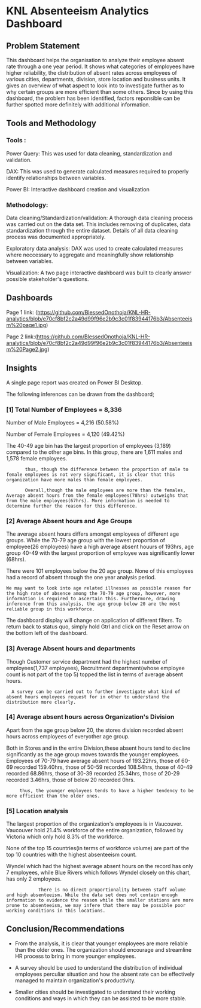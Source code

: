 # KNL Absenteeism Analytics Dashboard


## Problem Statement

This dashboard helps the organisation to analyze their employee absent rate through a one year period. It shows what categories of employees have higher reliability, the distribution of absent rates across employees of various cities, departments, division, store location and business units. It gives an overview of what aspect to look into to investigate further as to why certain groups are more efficient than some others. Since by using this dashboard, the problem has been identified, factors reponsible can be further spotted more definitely with additional information.

## Tools and Methodology
### Tools : 
Power Query: This was used for data cleaning, standardization and validation.

DAX: This was used to generate calculated measures required to properly identify relationships between variables.

Power BI: Interactive dashboard creation and visualization

### Methodology:
Data cleaning/Standardization/validation: A thorough data cleaning process was carried out on the data set. This includes removing of duplicates, data standardization through the entire dataset. Details of all data cleaning process was documented appropriately.

Exploratory data analysis: DAX was used to create calculated measures where neccessary to aggregate and meaningfully show relationship between variables.

Visualization: A two page interactive dashboard was built to clearly answer possible stakeholder's questions.

## Dashboards

Page 1 link: (https://github.com/BlessedOnothoja/KNL-HR-analytics/blob/e70cf8bf2c2a49d99f96e2b9c3c01f83944176b3/Absenteeism%20page1.jpg)

Page 2 link:(https://github.com/BlessedOnothoja/KNL-HR-analytics/blob/e70cf8bf2c2a49d99f96e2b9c3c01f83944176b3/Absenteeism%20Page2.jpg)
 





## Insights

A single page report was created on Power BI Desktop.

The following inferences can be drawn from the dashboard;

### [1] Total Number of Employees = 8,336

   Number of Male Employees = 4,216 (50.58%)

   Number of Female Employees = 4,120 (49.42%)

   
The 40-49 age bin has the largest proportion of employees (3,189) compared to the other age bins. In this group, there are 1,611 males and 1,578 female employees.


           thus, though the difference between the proportion of male to female employees is not very significant, it is clear that this organization have more males than female employees.

           Overall,though the male employees are more than the females, Average absent hours from the female employees(78hrs) outweighs that from the male employees(67hrs). More information is needed to determine further the reason for this difference.
           
### [2] Average Absent hours and Age Groups

 The average absent hours differs amongst employees of different age groups. While the 70-79 age group with the lowest proportion of employee(26 employees) have a high average absent houurs of 193hrs, age group 40-49 with the largest proportion of employee was significantly lower (68hrs).

 There were 101 employees below the 20 age group. None of this employees had a record of absent through the one year analysis period.






    We may want to look into age related illnesses as possible reason for the high rate of absence among the 70-79 age group, however, more information is required to ascertain this. Furthermore, drawing inference from this analysis, the age group below 20 are the most reliable group in this workforce.
  
 
  
  The dashboard display will change on application of different filters. To return back to status quo, simply hold Gtrl and click on the Reset arrow on the bottom left of the dashboard.  
  



 
  
  ### [3] Average Absent hours and departments
  

Though Customer service department had the highest number of employees(1,737 employees), Recruitment department(whose employee count is not part of the top 5) topped the list in terms of average absent hours.

      A survey can be carried out to further investigate what kind of absent hours employees request for in other to understand the distribution more clearly.

 
 ### [4] Average absent hours across Organization's Division
 
 Apart from the age group below 20, the stores division recorded absent hours across employees of everyother age group. 

Both in Stores and in the entire Division,these absent hours tend to decline significantly as the age group moves towards the younger employees. Employees of 70-79 have average absent hours of 193.22hrs, those of 60-69 recorded 159.40hrs, those of 50-59 recorded 108.54hrs, those of 40-49 recorded 68.86hrs, those of 30-39 recorded 25.34hrs, those of 20-29 recorded 3.46hrs, those of below 20 recorded 0hrs.
 
 
 
         thus, the younger employees tends to have a higher tendency to be more efficient than the older ones.

### [5] Location analysis

The largest proportion of the organization's employees is in Vaucouver. Vaucouver hold 21.4% workforce of the entire organization, followed by Victoria which only hold 8.3% of the workforce.

None of the top 15 countries(in terms of workforce volume) are part of the top 10 countries with the highest absenteeism count.

Wyndel which had the highest average absent hours on the record has only 7 employees, while Blue Rivers which follows Wyndel closely on this chart, has only 2 employees.

                There is no direct proportionality between staff volume and high absenteeism. While the data set does not contain enough information to evidence the reason while the smaller stations are more prone to absenteeism, we may infere that there may be possible poor working conditions in this locations.


 
 
## Conclusion/Recommendations
- From the analysis, it is clear that younger employees are more reliable than the older ones. The organization should encourage and streamline HR process to bring in more younger employees.

- A survey should be used to understand the distribution of individual employees perculiar situation and how the absent rate can be effectively managed to maintain organization's productivity.

- Smaller cities should be investigated to understand their working conditions and ways in which they can be assisted to be more stable.

